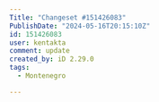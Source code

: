 ```yaml
---
Title: "Changeset #151426083"
PublishDate: "2024-05-16T20:15:10Z"
id: 151426083
user: kentakta
comment: update
created_by: iD 2.29.0
tags:
  - Montenegro

---
```

